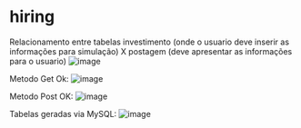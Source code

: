 # hiring
Relacionamento entre tabelas investimento (onde o usuario deve inserir as informações para simulação) X postagem (deve apresentar as informações para o usuario)
![image](https://user-images.githubusercontent.com/94873410/167696213-91bdc7c1-83c5-4f77-a2c8-159e305b544c.png)

Metodo Get Ok:
![image](https://user-images.githubusercontent.com/94873410/167696606-13cd4a44-3915-4818-89fa-2e0e515be407.png)

Metodo Post OK:
![image](https://user-images.githubusercontent.com/94873410/167696817-4e78f357-4477-49af-a57c-48ee5fa9d6f1.png)

Tabelas geradas via MySQL:
![image](https://user-images.githubusercontent.com/94873410/167697220-e2ea97fe-08af-4f11-b101-e30bf2855fe4.png)
